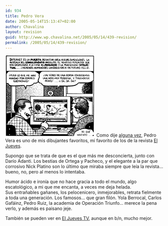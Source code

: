 ```yaml
---
id: 934
title: Pedro Vera
date: 2005-05-14T15:13:47+02:00
author: Chavalina
layout: revision
guid: http://www.wp.chavalina.net/2005/05/14/439-revision/
permalink: /2005/05/14/439-revision/
---
```

<img class="imgizqda" src="/imagenes/fotos/vera-internet.gif" alt="Una vi&ntilde;eta de Pedro Vera" /> Como dije <a href="http://www.chavalina.net/comentar.php?idpost=395#c4030" target="_blank">alguna vez</a>, Pedro Vera es uno de mis dibujantes favoritos, mi favorito de los de la revista <a href="http://www.eljueves.es/" target="_blank">El Jueves</a>.

Supongo que se trata de que es el que más me desconcierta, junto con Darío Adanti. Los bestias de Ortega y Pacheco, y el elegante a la par que corrosivo Nick Platino son lo &uacute;ltimo que miraba siempre que leía la revista… bueno, no, pero al menos lo intentaba.

Humor ácido e ironía que no hace gracia a todo el mundo, algo escatológico, a mi que me encanta, a veces me deja helada.  
Sus entra&ntilde;ables ga&ntilde;anes, los pelocenicero, inmejorables, retrata fielmente a toda una generación. Los famosos… que gran filón. Yola Berrocal, Carlos Gafáinz, Pedro Ruiz, la academia de Operación Triunfo… merece la pena verlo, y además es paisano jeje.

También se pueden ver en <a href="http://www.eljueves.es/jueves_tv/jueves_tv.asp?serie=4" target="_blank">El Jueves TV</a>, aunque en b/n, mucho mejor.